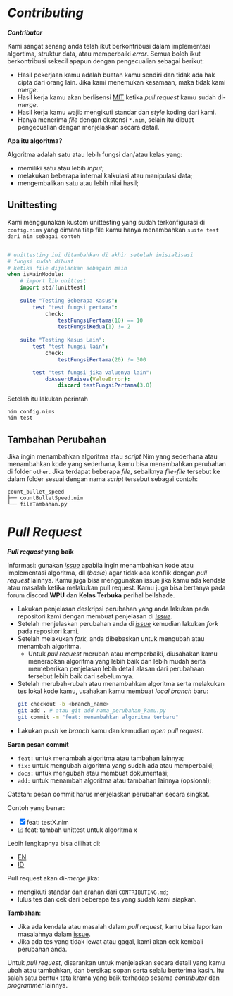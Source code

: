 # *Contributing*

***Contributor***

Kami sangat senang anda telah ikut berkontribusi dalam implementasi algortima, struktur data, atau memperbaiki *error*.
Semua boleh ikut berkontribusi sekecil apapun dengan pengecualian sebagai berikut:

- Hasil pekerjaan kamu adalah buatan kamu sendiri dan tidak ada hak cipta dari orang lain. Jika kami menemukan kesamaan, maka tidak kami *merge*.
- Hasil kerja kamu akan berlisensi [MIT](LICENSE) ketika *pull request* kamu sudah di-*merge*.
- Hasil kerja kamu wajib mengikuti standar dan *style* koding dari kami.
- Hanya menerima *file* dengan ekstensi ``*.nim``, selain itu dibuat pengecualian dengan menjelaskan secara detail.

**Apa itu algoritma?**

Algoritma adalah satu atau lebih fungsi dan/atau kelas yang:

- memiliki satu atau lebih *input*;
- melakukan beberapa internal kalkulasi atau manipulasi data;
- mengembalikan satu atau lebih nilai hasil;

## Unittesting

Kami menggunakan kustom unittesting yang sudah terkonfigurasi di `config.nims` yang dimana tiap file kamu hanya menambahkan `suite test dari nim sebagai contoh`

```nim

# unittesting ini ditambahkan di akhir setelah inisialisasi
# fungsi sudah dibuat
# ketika file dijalankan sebagain main
when isMainModule:
    # import lib unittest
    import std/[unittest]
    
    suite "Testing Beberapa Kasus":
        test "test fungsi pertama":
            check:
                testFungsiPertama(10) == 10
                testFungsiKedua(1) != 2
    
    suite "Testing Kasus Lain":
        test "test fungsi lain":
            check:
                testFungsiPertama(20) != 300

        test "test fungsi jika valuenya lain":
            doAssertRaises(ValueError):
                discard testFungsiPertama(3.0)
```
Setelah itu lakukan perintah
```
nim config.nims
nim test
```

## Tambahan Perubahan

Jika ingin menambahkan algoritma atau *script* Nim yang sederhana atau menambahkan kode yang sederhana, kamu bisa menambahkan perubahan di folder `other`. Jika terdapat beberapa *file*, sebaiknya *file-file* tersebut ke dalam folder sesuai dengan nama *script* tersebut sebagai contoh:

```
count_bullet_speed
├── countBulletSpeed.nim
└── fileTambahan.py
```

# *Pull Request*

***Pull request* yang baik**

Informasi: gunakan [*issue*](https://github.com/bellshade/Nim/issues) apabila ingin menambahkan kode atau implementasi algoritma, dll (*basic*) agar tidak ada konflik dengan *pull request* lainnya. Kamu juga bisa menggunakan issue jika kamu ada 
kendala atau masalah ketika melakukan pull request. Kamu juga bisa bertanya pada forum discord **WPU** dan **Kelas Terbuka** perihal bellshade.

- Lakukan penjelasan deskripsi perubahan yang anda lakukan pada repositori kami dengan membuat penjelasan di [*issue*](https://github.com/bellshade/Nim/issues).
- Setelah menjelaskan perubahan anda di [*issue*](https://github.com/bellshade/Nim/issues) kemudian lakukan *fork* pada repositori kami.
- Setelah melakukan *fork*, anda dibebaskan untuk mengubah atau menambah algoritma.
  - Untuk *pull request* merubah atau memperbaiki, diusahakan kamu menerapkan algoritma yang lebih baik dan lebih mudah serta memeberikan penjelasan lebih detail alasan dari perubahaan tersebut lebih baik dari sebelumnya.
- Setelah merubah-rubah atau menambahkan algoritma serta melakukan tes lokal kode kamu, usahakan kamu membuat *local branch* baru:
  ```bash
  git checkout -b <branch_name>
  git add . # atau git add nama_perubahan_kamu.py
  git commit -m "feat: menambahkan algoritma terbaru"
  ```
- Lakukan *push* ke *branch* kamu dan kemudian *open pull request*.

**Saran pesan commit**

- `feat:` untuk menambah algoritma atau tambahan lainnya;
- `fix:` untuk mengubah algoritma yang sudah ada atau memperbaiki;
- `docs:` untuk mengubah atau membuat dokumentasi;
- `add:` untuk menambah algoritma atau tambahan lainnya (opsional);

Catatan: pesan commit harus menjelaskan perubahan secara singkat.

Contoh yang benar:
- &#9746; feat: testX.nim
- &#9745; feat: tambah unittest untuk algoritma x

Lebih lengkapnya bisa dilihat di:
- [EN](https://www.conventionalcommits.org/en/v1.0.0/)
- [ID](https://www.conventionalcommits.org/id/v1.0.0/)

Pull request akan di-*merge* jika:

- mengikuti standar dan arahan dari `CONTRIBUTING.md`;
- lulus tes dan cek dari beberapa tes yang sudah kami siapkan.

**Tambahan**:

- Jika ada kendala atau masalah dalam *pull request*, kamu bisa laporkan masalahnya dalam [issue](https://github.com/bellshade/Nim/issues).
- Jika ada tes yang tidak lewat atau gagal, kami akan cek kembali perubahan anda.

Untuk *pull request*, disarankan untuk menjelaskan secara detail yang kamu ubah atau tambahkan, dan bersikap sopan serta selalu berterima kasih. Itu salah satu bentuk tata krama yang baik terhadap sesama *contributor* dan *programmer* lainnya.
